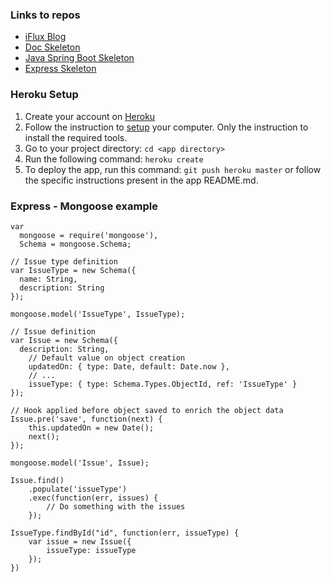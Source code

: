 ### Links to repos

- [iFlux Blog](http://www.iflux.io/blog.html)
- [Doc Skeleton](https://github.com/SoftEng-HEIGVD/Teaching-HEIGVD-CM_WEBS-2015-Labo-Doc)
- [Java Spring Boot Skeleton](https://github.com/SoftEng-HEIGVD/Teaching-HEIGVD-CM_WEBS-2015-Labo-SpringBoot)
- [Express Skeleton](https://github.com/SoftEng-HEIGVD/Teaching-HEIGVD-CM_WEBS-2015-Labo-Express)

### Heroku Setup

1. Create your account on [Heroku](https://signup.heroku.com/www-header)
2. Follow the instruction to [setup](https://devcenter.heroku.com/articles/getting-started-with-nodejs#set-up) your computer. Only the instruction to install the required tools.
3. Go to your project directory: `cd <app directory>`
4. Run the following command: `heroku create`
5. To deploy the app, run this command: `git push heroku master` or follow the specific instructions present in the app README.md.

### Express - Mongoose example

```
var
  mongoose = require('mongoose'),
  Schema = mongoose.Schema;

// Issue type definition
var IssueType = new Schema({
  name: String,
  description: String
});

mongoose.model('IssueType', IssueType);

// Issue definition
var Issue = new Schema({
  description: String,
	// Default value on object creation
	updatedOn: { type: Date, default: Date.now },
	// ...
	issueType: { type: Schema.Types.ObjectId, ref: 'IssueType' }
});

// Hook applied before object saved to enrich the object data
Issue.pre('save', function(next) {
	this.updatedOn = new Date();
	next();
});

mongoose.model('Issue', Issue);

Issue.find()
	.populate('issueType')
	.exec(function(err, issues) {
		// Do something with the issues
	});

IssueType.findById("id", function(err, issueType) {
	var issue = new Issue({
		issueType: issueType
	});
})
```
